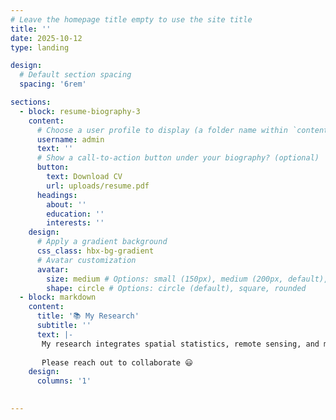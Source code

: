 ```yaml
---
# Leave the homepage title empty to use the site title
title: ''
date: 2025-10-12
type: landing

design:
  # Default section spacing
  spacing: '6rem'

sections:
  - block: resume-biography-3
    content:
      # Choose a user profile to display (a folder name within `content/authors/`)
      username: admin
      text: ''
      # Show a call-to-action button under your biography? (optional)
      button:
        text: Download CV
        url: uploads/resume.pdf
      headings:
        about: ''
        education: ''
        interests: ''
    design:
      # Apply a gradient background
      css_class: hbx-bg-gradient
      # Avatar customization
      avatar:
        size: medium # Options: small (150px), medium (200px, default), large (320px), xl (400px), xxl (500px)
        shape: circle # Options: circle (default), square, rounded
  - block: markdown
    content:
      title: '📚 My Research'
      subtitle: ''
      text: |-
       My research integrates spatial statistics, remote sensing, and machine learning to model how urban green infrastructure contributes to residents’ wellbeing, and to optimally allocate these spaces for enhanced ecosystem services, sustainability, and environmental efficiency. I develop data-driven approaches to evaluate and optimise the environmental performance of cities, contributing to the advancement of sustainable urban development and the UN Sustainable Development Goals (SDGs).
       
       Please reach out to collaborate 😃
    design:
      columns: '1'
  

---
```

